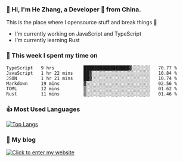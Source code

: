 ### 👋 Hi, I'm He Zhang, a Developer 🚀 from China.

This is the place where I opensource stuff and break things :rofl:

- I’m currently working on JavaScript and TypeScript
- I’m currently learning Rust

### 💪 This week I spent my time on 
<!--START_SECTION:waka-->

```text
TypeScript   9 hrs           █████████████████▓░░░░░░░   70.77 %
JavaScript   1 hr 22 mins    ██▓░░░░░░░░░░░░░░░░░░░░░░   10.84 %
JSON         1 hr 21 mins    ██▓░░░░░░░░░░░░░░░░░░░░░░   10.74 %
Markdown     19 mins         ▓░░░░░░░░░░░░░░░░░░░░░░░░   02.56 %
TOML         12 mins         ▒░░░░░░░░░░░░░░░░░░░░░░░░   01.62 %
Rust         11 mins         ▒░░░░░░░░░░░░░░░░░░░░░░░░   01.46 %
```

<!--END_SECTION:waka-->

### 👍 Most Used Languages
[![Top Langs](https://github-readme-stats.vercel.app/api/top-langs/?username=zhanghecool&layout=compact)](https://zhanghe.cool)

### 🌈 My blog 
[![Click to enter my website](https://cdn.jsdelivr.net/gh/zhanghecool/assets/images/gif/zhanghecools.gif)](https://zhanghe.cool)
